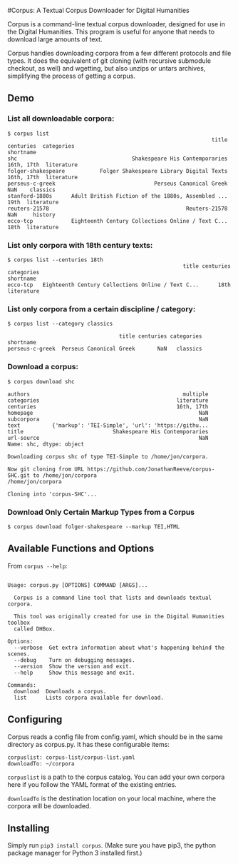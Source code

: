 #Corpus: A Textual Corpus Downloader for Digital Humanities

Corpus is a command-line textual corpus downloader, designed for use in the Digital Humanities. This program is useful for anyone that needs to download large amounts of text. 

Corpus handles downloading corpora from a few different protocols and file types. It does the equivalent of git cloning (with recursive submodule checkout, as well) and wgetting, but also unzips or untars archives, simplifying the process of getting a corpus.

## Demo

### List all downloadable corpora: 

```
$ corpus list
                                                                title   centuries  categories
shortname                                                                                    
shc                                    Shakespeare His Contemporaries  16th, 17th  literature
folger-shakespeare           Folger Shakespeare Library Digital Texts  16th, 17th  literature
perseus-c-greek                               Perseus Canonical Greek         NaN    classics
stanford-1880s      Adult British Fiction of the 1880s, Assembled ...        19th  literature
reuters-21578                                           Reuters-21578         NaN     history
ecco-tcp            Eighteenth Century Collections Online / Text C...        18th  literature
```

### List only corpora with 18th century texts: 

```
$ corpus list --centuries 18th
                                                       title centuries  categories
shortname                                                                         
ecco-tcp   Eighteenth Century Collections Online / Text C...      18th  literature
```

### List only corpora from a certain discipline / category: 

```
$ corpus list --category classics

                                   title centuries categories
shortname                                                    
perseus-c-greek  Perseus Canonical Greek       NaN   classics
```

### Download a corpus: 

```
$ corpus download shc

authors                                                multiple
categories                                           literature
centuries                                            16th, 17th
homepage                                                    NaN
subcorpora                                                  NaN
text          {'markup': 'TEI-Simple', 'url': 'https://githu...
title                            Shakespeare His Contemporaries
url-source                                                  NaN
Name: shc, dtype: object

Downloading corpus shc of type TEI-Simple to /home/jon/corpora.

Now git cloning from URL https://github.com/JonathanReeve/corpus-SHC.git to /home/jon/corpora
/home/jon/corpora

Cloning into 'corpus-SHC'...
```

### Download Only Certain Markup Types from a Corpus

```
$ corpus download folger-shakespeare --markup TEI,HTML
```


## Available Functions and Options

From `corpus --help`: 

```

Usage: corpus.py [OPTIONS] COMMAND [ARGS]...

  Corpus is a command line tool that lists and downloads textual corpora.

  This tool was originally created for use in the Digital Humanities toolbox
  called DHBox.

Options:
  --verbose  Get extra information about what's happening behind the scenes.
  --debug    Turn on debugging messages.
  --version  Show the version and exit.
  --help     Show this message and exit.

Commands:
  download  Downloads a corpus.
  list      Lists corpora available for download.
```


## Configuring

Corpus reads a config file from config.yaml, which should be in the same directory as corpus.py. It has these configurable items: 

```
corpuslist: corpus-list/corpus-list.yaml   
downloadTo: ~/corpora
```

`corpuslist` is a path to the corpus catalog. You can add your own corpora here if you follow the YAML format of the existing entries. 

`downloadTo` is the destination location on your local machine, where the corpora will be downloaded.  

## Installing

Simply run `pip3 install corpus`. (Make sure you have pip3, the python package manager for Python 3 installed first.) 

